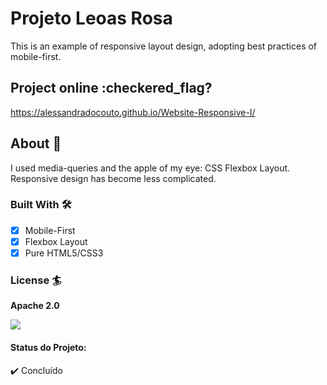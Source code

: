 # Projeto Leoas Rosa

This is an example of responsive layout design, adopting best practices of mobile-first.

## Project online :checkered_flag?

https://alessandradocouto.github.io/Website-Responsive-I/

## About 🚀

I used media-queries and the apple of my eye: CSS Flexbox Layout. Responsive design has become less complicated.

### Built With 🛠

- [x] Mobile-First
- [x] Flexbox Layout
- [x] Pure HTML5/CSS3

### License 🏄

**Apache 2.0**

<img src="images/Template-index-html.png">

#### Status do Projeto: 

:heavy_check_mark: Concluído
